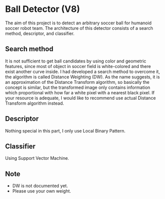 # Ball Detector (V8)

The aim of this project is to detect an arbitrary soccer ball for humanoid soccer robot team. The architecture of this detector consists of a search method, descriptor, and classifier.

## Search method
It is not sufficient to get ball candidates by using color and geometric features, since most of object in soccer field is white-colored and there exist another curve inside. I had developed a search method to overcome it, the algorithm is called Distance Weighting (DW). As the name suggests, it is an approximation of the Distance Transform algorithm, so basically the concept is similar, but the transformed image only contains information which proportional with how far a white pixel with a nearest black pixel. If your resource is adequate, I would like to recommend use actual Distance Transform algorithm instead.

## Descriptor
Nothing special in this part, I only use Local Binary Pattern.

## Classifier
Using Support Vector Machine.

## Note
* DW is not documented yet.
* Please use your own weight.
